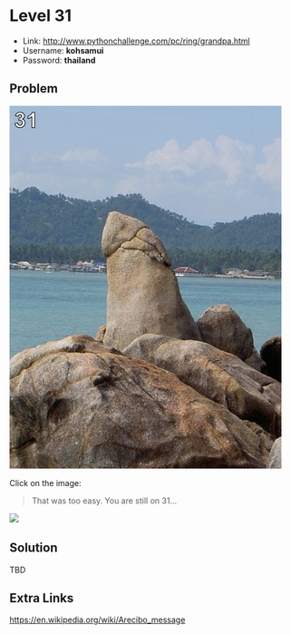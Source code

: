 # Level 31

- Link: http://www.pythonchallenge.com/pc/ring/grandpa.html
- Username: **kohsamui**
- Password: **thailand**

## Problem

![](images/grandpa.jpg)

Click on the image:

> That was too easy. You are still on 31... 

![](mandelbrot.gif)

## Solution

TBD

## Extra Links

https://en.wikipedia.org/wiki/Arecibo_message